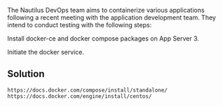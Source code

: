 The Nautilus DevOps team aims to containerize various applications following a recent meeting with the application development team. They intend to conduct testing with the following steps:


Install docker-ce and docker compose packages on App Server 3.


Initiate the docker service.

## Solution
```
https://docs.docker.com/compose/install/standalone/
https://docs.docker.com/engine/install/centos/
```

